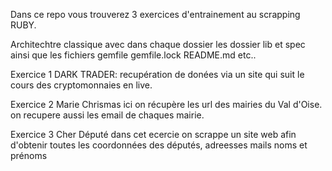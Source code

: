 Dans ce repo vous trouverez 3 exercices d'entrainement au scrapping RUBY.

Architechtre classique avec dans chaque dossier les dossier lib et spec ainsi 
que les fichiers gemfile gemfile.lock README.md etc..

Exercice 1 DARK TRADER:
recupération de donées via un site qui suit le cours des cryptomonnaies en live.

Exercice 2 Marie Chrismas
ici on récupère les url des mairies du Val d'Oise.
on recupere aussi les email de chaques mairie.

Exercice 3 Cher Député
dans cet ecercie on scrappe un site web afin d'obtenir toutes les coordonnées des députés, adreesses mails noms et prénoms 